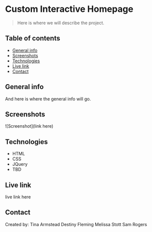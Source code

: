 # Custom Interactive Homepage
> Here is where we will describe the project.
 
## Table of contents
* [General info](#general-info)
* [Screenshots](#screenshots)
* [Technologies](#technologies)
* [Live link](#live-link)
* [Contact](#contact)

## General info
And here is where the general info will go.

## Screenshots
![Screenshot](link here)

## Technologies
* HTML
* CSS
* JQuery
* TBD

## Live link
live link here

## Contact
Created by:
Tina Armstead
Destiny Fleming
Melissa Stott
Sam Rogers